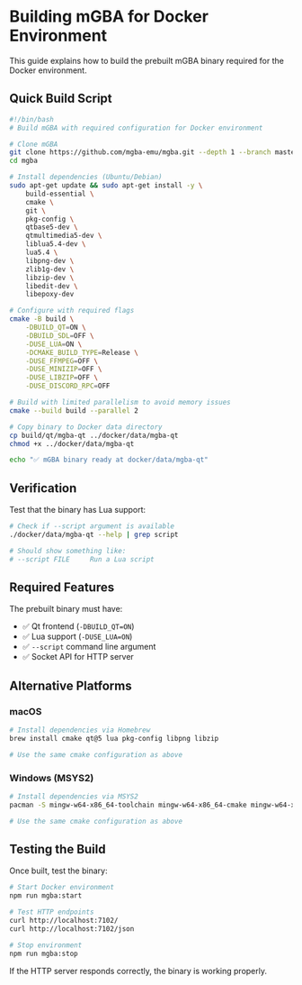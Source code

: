 # Building mGBA for Docker Environment

This guide explains how to build the prebuilt mGBA binary required for the Docker environment.

## Quick Build Script

```bash
#!/bin/bash
# Build mGBA with required configuration for Docker environment

# Clone mGBA
git clone https://github.com/mgba-emu/mgba.git --depth 1 --branch master
cd mgba

# Install dependencies (Ubuntu/Debian)
sudo apt-get update && sudo apt-get install -y \
    build-essential \
    cmake \
    git \
    pkg-config \
    qtbase5-dev \
    qtmultimedia5-dev \
    liblua5.4-dev \
    lua5.4 \
    libpng-dev \
    zlib1g-dev \
    libzip-dev \
    libedit-dev \
    libepoxy-dev

# Configure with required flags
cmake -B build \
    -DBUILD_QT=ON \
    -DBUILD_SDL=OFF \
    -DUSE_LUA=ON \
    -DCMAKE_BUILD_TYPE=Release \
    -DUSE_FFMPEG=OFF \
    -DUSE_MINIZIP=OFF \
    -DUSE_LIBZIP=OFF \
    -DUSE_DISCORD_RPC=OFF

# Build with limited parallelism to avoid memory issues
cmake --build build --parallel 2

# Copy binary to Docker data directory
cp build/qt/mgba-qt ../docker/data/mgba-qt
chmod +x ../docker/data/mgba-qt

echo "✅ mGBA binary ready at docker/data/mgba-qt"
```

## Verification

Test that the binary has Lua support:

```bash
# Check if --script argument is available
./docker/data/mgba-qt --help | grep script

# Should show something like:
# --script FILE     Run a Lua script
```

## Required Features

The prebuilt binary must have:
- ✅ Qt frontend (`-DBUILD_QT=ON`)
- ✅ Lua support (`-DUSE_LUA=ON`)
- ✅ `--script` command line argument
- ✅ Socket API for HTTP server

## Alternative Platforms

### macOS
```bash
# Install dependencies via Homebrew
brew install cmake qt@5 lua pkg-config libpng libzip

# Use the same cmake configuration as above
```

### Windows (MSYS2)
```bash
# Install dependencies via MSYS2
pacman -S mingw-w64-x86_64-toolchain mingw-w64-x86_64-cmake mingw-w64-x86_64-qt5 mingw-w64-x86_64-lua

# Use the same cmake configuration as above
```

## Testing the Build

Once built, test the binary:

```bash
# Start Docker environment
npm run mgba:start

# Test HTTP endpoints
curl http://localhost:7102/
curl http://localhost:7102/json

# Stop environment
npm run mgba:stop
```

If the HTTP server responds correctly, the binary is working properly.